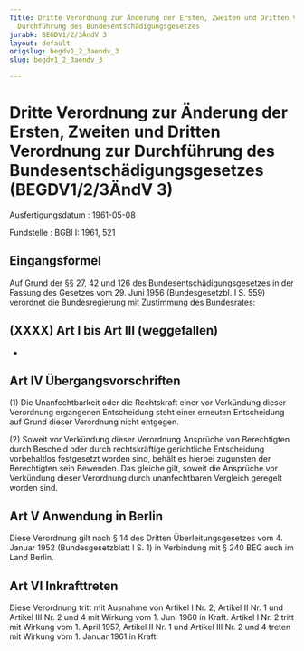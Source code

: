 ```yaml
---
Title: Dritte Verordnung zur Änderung der Ersten, Zweiten und Dritten Verordnung zur
  Durchführung des Bundesentschädigungsgesetzes
jurabk: BEGDV1/2/3ÄndV 3
layout: default
origslug: begdv1_2_3aendv_3
slug: begdv1_2_3aendv_3

---
```


# Dritte Verordnung zur Änderung der Ersten, Zweiten und Dritten Verordnung zur Durchführung des Bundesentschädigungsgesetzes (BEGDV1/2/3ÄndV 3)

Ausfertigungsdatum
:   1961-05-08

Fundstelle
:   BGBl I: 1961, 521



## Eingangsformel

Auf Grund der §§ 27, 42 und 126 des Bundesentschädigungsgesetzes in
der Fassung des Gesetzes vom 29. Juni 1956 (Bundesgesetzbl. I S. 559)
verordnet die Bundesregierung mit Zustimmung des Bundesrates:


## (XXXX) Art I bis Art III (weggefallen)

-


## Art IV Übergangsvorschriften

(1) Die Unanfechtbarkeit oder die Rechtskraft einer vor Verkündung
dieser Verordnung ergangenen Entscheidung steht einer erneuten
Entscheidung auf Grund dieser Verordnung nicht entgegen.

(2) Soweit vor Verkündung dieser Verordnung Ansprüche von Berechtigten
durch Bescheid oder durch rechtskräftige gerichtliche Entscheidung
vorbehaltlos festgesetzt worden sind, behält es hierbei zugunsten der
Berechtigten sein Bewenden. Das gleiche gilt, soweit die Ansprüche vor
Verkündung dieser Verordnung durch unanfechtbaren Vergleich geregelt
worden sind.


## Art V Anwendung in Berlin

Diese Verordnung gilt nach § 14 des Dritten Überleitungsgesetzes vom
4\. Januar 1952 (Bundesgesetzblatt I S. 1) in Verbindung mit § 240 BEG
auch im Land Berlin.


## Art VI Inkrafttreten

Diese Verordnung tritt mit Ausnahme von Artikel I Nr. 2, Artikel II
Nr. 1 und Artikel III Nr. 2 und 4 mit Wirkung vom 1. Juni 1960 in
Kraft. Artikel I Nr. 2 tritt mit Wirkung vom 1. April 1957, Artikel II
Nr. 1 und Artikel III Nr. 2 und 4 treten mit Wirkung vom 1. Januar
1961 in Kraft.

